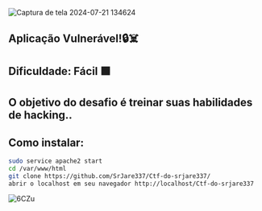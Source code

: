 ![Captura de tela 2024-07-21 134624](https://github.com/user-attachments/assets/c801c64d-2dda-40e7-b088-895a8947d267)
## Aplicação Vulnerável!🔒☠️
## Dificuldade: Fácil 🟩
## O objetivo do desafio é treinar suas habilidades de hacking..
## Como instalar:
```bash
sudo service apache2 start
cd /var/www/html
git clone https://github.com/SrJare337/Ctf-do-srjare337/
abrir o localhost em seu navegador http://localhost/Ctf-do-srjare337
```
![6CZu](https://github.com/user-attachments/assets/d7c20c29-a38d-45e9-91e0-a1a96bfdf402)
